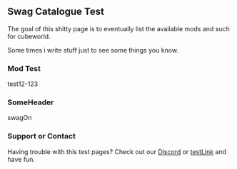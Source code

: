 ## Swag Catalogue Test

The goal of this shitty page is to eventually list the available mods and such for cubeworld.

Some times i write stuff just to see some things you know.

### Mod Test

test12-123

### SomeHeader

swagOn

### Support or Contact

Having trouble with this test pages? Check out our [Discord](https://discord.gg/XU3qZQuyvw) or [testLink](https://imgur.com/a/Mu4zwl9) and have fun.

